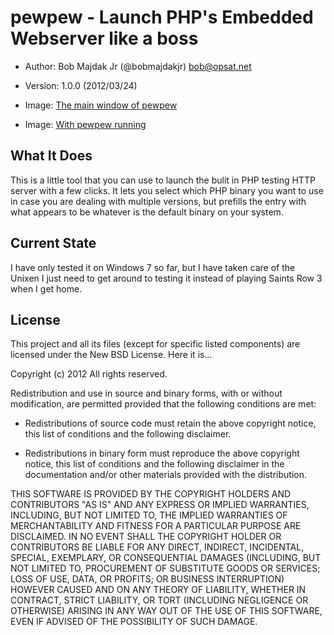 pewpew - Launch PHP's Embedded Webserver like a boss
================================================================================

* Author: Bob Majdak Jr (@bobmajdakjr) <bob@opsat.net>
* Version: 1.0.0 (2012/03/24)

* Image: [The main window of pewpew](http://www.opsat.net/longterm/pewpew/pewpew.png)
* Image: [With pewpew running](http://www.opsat.net/longterm/pewpew/pewpew-running.jpg)

What It Does
--------------------------------------------------------------------------------

This is a little tool that you can use to launch the bulit in PHP testing HTTP
server with a few clicks. It lets you select which PHP binary you want to use in
case you are dealing with multiple versions, but prefills the entry with what
appears to be whatever is the default binary on your system.


Current State
--------------------------------------------------------------------------------

I have only tested it on Windows 7 so far, but I have taken care of the Unixen I
just need to get around to testing it instead of playing Saints Row 3 when I get
home.


License
--------------------------------

This project and all its files (except for specific listed components) are
licensed under the New BSD License. Here it is...

Copyright (c) 2012 All rights reserved.

Redistribution and use in source and binary forms, with or without modification,
are permitted provided that the following conditions are met:

 * Redistributions of source code must retain the above copyright notice, this
   list of conditions and the following disclaimer.

 * Redistributions in binary form must reproduce the above copyright notice,
   this list of conditions and the following disclaimer in the documentation
   and/or other materials provided with the distribution.

THIS SOFTWARE IS PROVIDED BY THE COPYRIGHT HOLDERS AND CONTRIBUTORS "AS IS" AND
ANY EXPRESS OR IMPLIED WARRANTIES, INCLUDING, BUT NOT LIMITED TO, THE IMPLIED
WARRANTIES OF MERCHANTABILITY AND FITNESS FOR A PARTICULAR PURPOSE ARE
DISCLAIMED. IN NO EVENT SHALL THE COPYRIGHT HOLDER OR CONTRIBUTORS BE LIABLE FOR
ANY DIRECT, INDIRECT, INCIDENTAL, SPECIAL, EXEMPLARY, OR CONSEQUENTIAL DAMAGES
(INCLUDING, BUT NOT LIMITED TO, PROCUREMENT OF SUBSTITUTE GOODS OR SERVICES;
LOSS OF USE, DATA, OR PROFITS; OR BUSINESS INTERRUPTION) HOWEVER CAUSED AND ON
ANY THEORY OF LIABILITY, WHETHER IN CONTRACT, STRICT LIABILITY, OR TORT
(INCLUDING NEGLIGENCE OR OTHERWISE) ARISING IN ANY WAY OUT OF THE USE OF THIS
SOFTWARE, EVEN IF ADVISED OF THE POSSIBILITY OF SUCH DAMAGE.